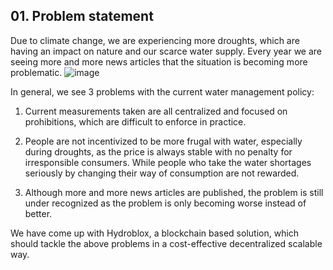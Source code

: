 ## 01. Problem statement
Due to climate change, we are experiencing more droughts, which are having an impact on nature and our scarce water supply. Every year we are seeing more and more news articles that the situation is becoming more problematic.
![image](https://user-images.githubusercontent.com/25088136/169395654-f6d79a40-cb66-4c54-8b65-fc8c0228bd08.png)

In general, we see 3 problems with the current water management policy:

1. Current measurements taken are all centralized and focused on prohibitions, which are difficult to enforce in practice.

2. People are not incentivized to be more frugal with water, especially during droughts, as the price is always stable with no penalty for irresponsible consumers. While people who take the water shortages seriously by changing their way of consumption are not rewarded.
     
3. Although more and more news articles are published, the problem is still under recognized as the problem is only becoming worse instead of better.

We have come up with Hydroblox, a blockchain based solution, which should tackle the above problems in a cost-effective decentralized scalable way.
